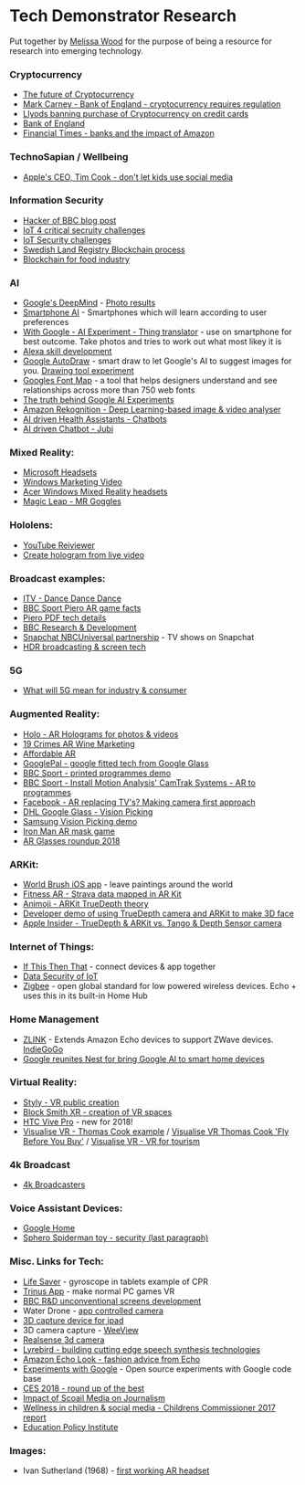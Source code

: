 # Tech Demonstrator Research

Put together by [Melissa Wood](http://melissawood.co.uk/) for the purpose of being a resource for research into emerging technology.

### Cryptocurrency

  - [The future of Cryptocurrency](https://www.technologyreview.com/s/610202/like-it-or-not-the-future-of-cryptocurrency-will-be-determined-by-bureaucrats/)
  - [Mark Carney - Bank of England - cryptocurrency requires regulation](https://www.theguardian.com/business/2018/mar/02/bitcoin-faces-regulatory-crackdown-bank-england-warns)
  - [Llyods banning purchase of Cryptocurrency on credit cards](https://www.theguardian.com/business/2018/feb/05/lloyds-bank-bans-buying-bitcoins-credit-cards)
  - [Bank of England](https://www.bankofengland.co.uk/research/digital-currencies)
  - [Financial Times - banks and the impact of Amazon](https://www.ft.com/content/ab5d8698-f530-11e7-8715-e94187b3017e)


### TechnoSapian / Wellbeing

  - [Apple's CEO, Tim Cook - don't let kids use social media](https://www.cnbc.com/2018/01/23/apple-ceo-tim-cook-dont-let-your-kids-use-social-media.html)

### Information Security

  - [Hacker of BBC blog post](https://www.daley.cc/how-i-owned-the-bbc-with-a-simple-misconfiguration-due-to-human-laziness)
  - [IoT 4 critical secruity challenges](https://www.networkworld.com/article/3166106/internet-of-things/4-critical-security-challenges-facing-iot.html)
  - [IoT Security challenges](http://www.information-age.com/security-challenges-internet-things-123463774/)
  - [Swedish Land Registry Blockchain process](https://qz.com/947064/sweden-is-turning-a-blockchain-powered-land-registry-into-a-reality/)
  - [Blockchain for food industry](https://www.cnet.com/news/bitcoin-technology-has-a-new-purpose-fight-food-fraud/)

### AI

   - [Google's DeepMind](http://www.telegraph.co.uk/technology/google/11684183/Googles-artificial-intelligence-interprets-photos-as-animals-with-creepy-results.html) - [Photo results](https://goo.gl/photos/fFcivHZ2CDhqCkZdA)
   - [Smartphone AI](https://www.helpnetsecurity.com/2018/01/04/smartphones-ai-capabilities/) - Smartphones which will learn according to user preferences
   - [With Google - AI Experiment - Thing translator](https://oxism.com/thing-translator/) - use on smartphone for best outcome. Take photos and tries to work out what most likey it is
   - [Alexa skill development](https://github.com/alexa)
   - [Google AutoDraw](https://www.autodraw.com/) - smart draw to let Google's AI to suggest images for you. [Drawing tool experiment](https://experiments.withgoogle.com/chrome/autodraw)
   - [Googles Font Map](http://fontmap.ideo.com/) - a tool that helps designers understand and see relationships across more than 750 web fonts
   - [The truth behind Google AI Experiments](https://www.fastcodesign.com/90152774/the-dead-serious-strategy-behind-googles-silly-ai-experiments)
   - [Amazon Rekognition - Deep Learning-based image & video analyser](https://aws.amazon.com/rekognition/)
   - [AI driven Health Assistants - Chatbots](https://chatbotslife.com/artificial-intelligence-based-virtual-health-assistants-the-new-disruptors-42e9f2b44d40)
   - [AI driven Chatbot - Jubi](https://www.jubi.ai/)

### Mixed Reality:

  - [Microsoft Headsets](https://www.microsoft.com/en-us/store/collections/vrandmixedrealityheadsets)
  - [Windows Marketing Video](https://youtu.be/67yLuiSfMWM)
  - [Acer Windows Mixed Reality headsets](https://www.youtube.com/watch?v=4PdUx2NdVe8)
  - [Magic Leap - MR Goggles](https://www.rollingstone.com/glixel/features/lightwear-introducing-magic-leaps-mixed-reality-goggles-w514479)

### Hololens:

  - [YouTube Reiviewer](https://youtu.be/hm7qmtkf5r4)
  - [Create hologram from live video](https://www.engadget.com/2015/07/29/hololens-hologram-video-capture/)

### Broadcast examples:
  - [ITV - Dance Dance Dance](http://www.radiotimes.com/news/2017-02-12/everything-you-need-to-know-about-itvs-new-series-dance-dance-dance/)
  - [BBC Sport Piero AR game facts](https://www.ericsson.com/en/networked-society/live-sports-experience/4k-and-augmented-reality)
  - [Piero PDF tech details](http://www.ericsson.com/broadcastandmedia/wp-content/uploads/2015/04/PIERO-Broadcast.pdf)
  - [BBC Research & Development](http://www.bbc.co.uk/rd/projects/piero)
  - [Snapchat NBCUniversal partnership](https://www.cnbc.com/2017/10/17/snap-teams-with-nbcuniversal-in-drive-for-tv-shows-on-snapchat.html) - TV shows on Snapchat
  - [HDR broadcasting &amp; screen tech](https://www.ibc.org/delivery/high-dynamic-range-the-different-standards/1872.article)

### 5G
  - [What will 5G mean for industry & consumer](https://www.technologyreview.com/s/603770/the-5g-economy-how-5g-will-impact-global-industries-the-economy-and-you/?set=603516)

### Augmented Reality:

  - [Holo - AR Holograms for photos & videos](https://thisisholo.com/)
  - [19 Crimes AR Wine Marketing](https://www.youtube.com/watch?v=uDxqdrLlDY8)
  - [Affordable AR](https://www.kickstarter.com/projects/aryzon/aryzon-3d-augmented-reality-for-every-smartphone?ref=popular)
  - [GooglePal - google fitted tech from Google Glass](https://www.kickstarter.com/projects/810787439/gogglepal-the-first-ar-heads-up-display-for-any-go?ref=newest)
  - [BBC Sport - printed programmes demo](http://www.bbc.co.uk/sport/football/41042449)
  - [BBC Sport - Install Motion Analysis' CamTrak Systems - AR to programmes](http://www.bbc.co.uk/rd/projects/piero)
  - [Facebook - AR replacing TV's? Making camera first approach](https://www.inverse.com/article/31155-facebook-augmented-reality-tv)
  - [DHL Google Glass - Vision Picking](https://www.youtube.com/watch?v=I8vYrAUb0BQ)
  - [Samsung Vision Picking demo](https://www.youtube.com/watch?v=gnUK-HTn4ZA)
  - [Iron Man AR mask game](https://www.cnet.com/pictures/hasbro-marvel-avengers-infinity-war-hero-vision-iron-man-ar-experience-photos/)
  - [AR Glasses roundup 2018](https://www.wareable.com/headgear/the-best-smartglasses-google-glass-and-the-rest)

### ARKit:
  - [World Brush iOS app](https://medium.com/@activetheory/world-brush-augmented-reality-painting-7910766b2bba) - leave paintings around the world
  - [Fitness AR - Strava data mapped in AR Kit](https://itunes.apple.com/us/app/fitness-ar/id1274233318?mt=8)
  - [Animoji - ARKit TrueDepth theory](https://thenextweb.com/apple/2017/11/15/the-iphone-x-doesnt-actually-need-face-id-for-animoji-apparently/)
  - [Developer demo of using TrueDepth camera and ARKit to make 3D face](https://www.theverge.com/2017/11/15/16658074/iphone-x-face-id-app-developers-3d-the-future)
  - [Apple Insider - TrueDepth & ARKit vs. Tango & Depth Sensor camera](http://appleinsider.com/articles/17/10/13/how-apples-iphone-x-truedepth-ar-waltzed-ahead-of-googles-tango)

### Internet of Things:

  - [If This Then That](https://ifttt.com/) - connect devices & app together
  - [Data Security of IoT](https://www.networkworld.com/article/3166106/internet-of-things/4-critical-security-challenges-facing-iot.html)
  - [Zigbee](https://www.techopedia.com/definition/4390/zigbee ) - open global standard for low powered wireless devices. Echo + uses this in its built-in Home Hub

### Home Management

   - [ZLINK](http://markets.businessinsider.com/news/stocks/ZLINK-Partners-with-eZLO-to-Launch-ZLINK-Smart-Home-USB-powered-Hub-The-Smallest-Smart-Home-Automation-Hub-on-the-Market-1012433173) - Extends Amazon Echo devices to support ZWave devices. [IndieGoGo](https://www.indiegogo.com/projects/simple-affordable-voice-control-of-your-home-wifi#/)
   - [Google reunites Nest for bring Google AI to smart home devices](https://www.cnet.com/news/google-and-nest-reunite-in-push-to-add-ai-to-every-gadget/)

### Virtual Reality:
  - [Styly - VR public creation](https://suite.styly.cc/) 
  - [Block Smith XR - creation of VR spaces](https://www.blocksmithxr.com/)
  - [HTC Vive Pro](https://www.vive.com/eu/product/vive-pro/) - new for 2018!
  - [Visualise VR - Thomas Cook example](http://visualise.com/case-study/thomas-cook-virtual-holiday) / [Visualise VR Thomas Cook 'Fly Before You Buy'](http://visualisebeta.wpengine.com/case-study/thomas-cook-airlines-fantasy-flight) / [Visualise VR - VR for tourism](http://visualise.com/virtual-reality/virtual-reality-travel-tourism)

### 4k Broadcast
  - [4k Broadcasters](http://www.trustedreviews.com/opinion/who-will-broadcast-4k-tv-content-first-2929435)

### Voice Assistant Devices:
  - [Google Home](https://www.theverge.com/2017/10/8/16439458/google-home-update-feature-list-skills)
  - [Sphero Spiderman toy - security (last paragraph)](https://www.techadvisor.co.uk/review/accessories/sphero-spider-man-review-3660149/)

### Misc. Links for Tech:

  - [Life Saver](https://life-saver.org.uk/) - gyroscope in tablets example of CPR
  - [Trinus App](https://www.trinusvirtualreality.com/#home) - make normal PC games VR
  - [BBC R&D unconventional screens development](http://www.bbc.co.uk/rd/projects/unconventional-screens)
  - Water Drone - [app controlled camera](https://www.kickstarter.com/projects/ziphius/ziphius-the-aquatic-drone?ref=newest)
  - [3D capture device for ipad](https://www.kickstarter.com/projects/occipital/structure-sensor-capture-the-world-in-3d)
  - 3D camera capture - [WeeView](http://www.weeview.co/eng/photo.php?PKey=7610LWXoCQiSdchK6w42Lsm53odtu_LFNeEp8EIj&Class2=adc44UdHPbXNBrmuz-shfAaxWs6MlCryw2pwcow0Rg)
  - [Realsense 3d camera](https://youtu.be/uINRC83tlTA)
  - [Lyrebird - building cutting edge speech synthesis technologies](https://lyrebird.ai/blog/create-your-voice-avatar)
  - [Amazon Echo Look - fashion advice from Echo](https://www.cnet.com/products/amazon-echo-look/review/)
  - [Experiments with Google](https://experiments.withgoogle.com/) - Open source experiments with Google code base
  - [CES 2018 - round up of the best](http://www.trustedreviews.com/news/ces-2018-best-highlights-news-3350586)
  - [Impact of Scoail Media on Journalism](https://www.ing.com/Newsroom/All-news/Social-media-has-a-growing-impact-on-the-news-SMING15.htm)
  - [Wellness in children & social media - Childrens Commissioner 2017 report](https://www.childrenscommissioner.gov.uk/wp-content/uploads/2018/01/Childrens-Commissioner-for-England-Life-in-Likes.pdf)
  - [Education Policy Institute](https://epi.org.uk/)

### Images:

  - Ivan Sutherland (1968) - [first working AR headset](http://www.ardummies.org/wp-content/uploads/2016/03/work.jpg)


